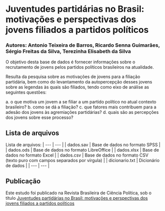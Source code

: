 # Juventudes partidárias no Brasil: motivações e perspectivas dos jovens filiados a partidos políticos

### Autores: Antonio Teixeira de Barros, Ricardo Senna Guimarães, Sérgio Freitas da Silva, Terezinha Elisabeth da Silva

O objetivo desta base de dados é fornecer informações sobre o recrutamento de jovens pelos partidos políticos brasileiros na atualidade.

Resulta da pesquisa sobre as motivações de jovens para a filiação partidária, bem como do levantamento da autopercepção desses jovens sobre as legendas às quais são filiados, tendo como eixo de análise as seguintes questões: 

a. o que motiva um jovem a se filiar a um partido político no atual contexto brasileiro? 
b. como se dá a filiação? 
c. que fatores mais contribuem para a adesão dos jovens às agremiações partidárias? 
d. quais são as percepções dos jovens sobre esse processo? 

## Lista de arquivos

Lista de arquivos:
| --- | --- |
| dados.sav | Base de dados no formato SPSS |
| dados.ods | Base de dados no formato LibreOffice |
| dados.xlsx | Base de dados no formato Excel |
| dados.csv | Base de dados no formato CSV (texto puro com campos separados por vírgula) |
| dicionario.txt | Dicionário de dados |
| --- | --- |


## Publicação 

Este estudo foi publicado na Revista Brasileira de Ciência Política, sob o título  [Juventudes partidárias no Brasil: motivações e perspectivas dos jovens filiados a partidos políticos](https://www.scielo.br/scielo.php?script=sci_arttext&pid=S0103-33522019000300113&lng=en&nrm=iso&tlng=pt)
